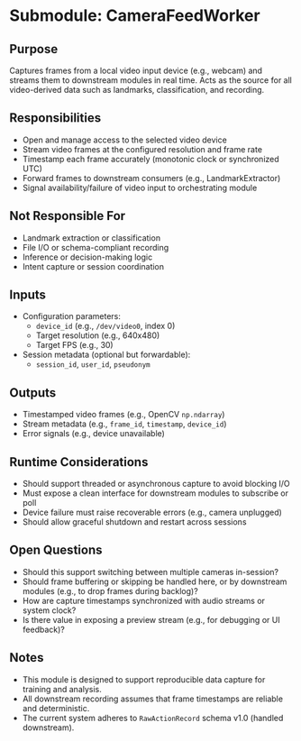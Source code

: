 # Submodule: CameraFeedWorker

## Purpose
Captures frames from a local video input device (e.g., webcam) and streams them to downstream modules in real time.
Acts as the source for all video-derived data such as landmarks, classification, and recording.

## Responsibilities
- Open and manage access to the selected video device
- Stream video frames at the configured resolution and frame rate
- Timestamp each frame accurately (monotonic clock or synchronized UTC)
- Forward frames to downstream consumers (e.g., LandmarkExtractor)
- Signal availability/failure of video input to orchestrating module

## Not Responsible For
- Landmark extraction or classification
- File I/O or schema-compliant recording
- Inference or decision-making logic
- Intent capture or session coordination

## Inputs
- Configuration parameters:
  - `device_id` (e.g., `/dev/video0`, index 0)
  - Target resolution (e.g., 640x480)
  - Target FPS (e.g., 30)
- Session metadata (optional but forwardable):
  - `session_id`, `user_id`, `pseudonym`

## Outputs
- Timestamped video frames (e.g., OpenCV `np.ndarray`)
- Stream metadata (e.g., `frame_id`, `timestamp`, `device_id`)
- Error signals (e.g., device unavailable)

## Runtime Considerations
- Should support threaded or asynchronous capture to avoid blocking I/O
- Must expose a clean interface for downstream modules to subscribe or poll
- Device failure must raise recoverable errors (e.g., camera unplugged)
- Should allow graceful shutdown and restart across sessions

## Open Questions
- Should this support switching between multiple cameras in-session?
- Should frame buffering or skipping be handled here, or by downstream modules (e.g., to drop frames during backlog)?
- How are capture timestamps synchronized with audio streams or system clock?
- Is there value in exposing a preview stream (e.g., for debugging or UI feedback)?

## Notes
- This module is designed to support reproducible data capture for training and analysis.
- All downstream recording assumes that frame timestamps are reliable and deterministic.
- The current system adheres to `RawActionRecord` schema v1.0 (handled downstream).
